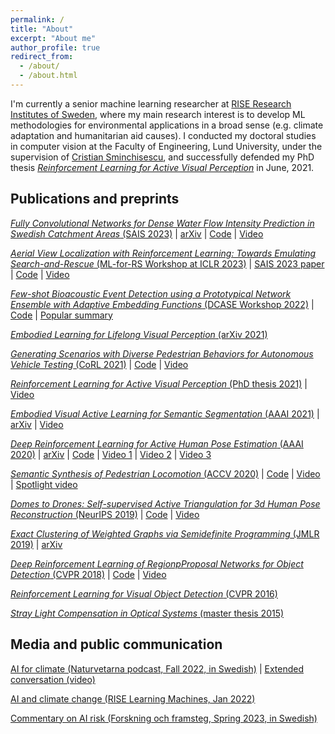 ```yaml
---
permalink: /
title: "About"
excerpt: "About me"
author_profile: true
redirect_from: 
  - /about/
  - /about.html
---
```


I'm currently a senior machine learning researcher at [RISE Research Institutes of Sweden](https://www.ri.se/en), where my main research interest is to develop ML methodologies for environmental applications in a broad sense (e.g. climate adaptation and humanitarian aid causes). I conducted my doctoral studies in computer vision at the Faculty of Engineering, Lund University, under the supervision of [Cristian Sminchisescu](https://www.maths.lth.se/sminchisescu/), and successfully defended my PhD thesis [*Reinforcement Learning for Active Visual Perception*](https://lup.lub.lu.se/search/publication/6065e35e-b97b-44b8-97b0-a04fe3862a13) in June, 2021.

## Publications and preprints
[*Fully Convolutional Networks for Dense Water Flow Intensity
Prediction in Swedish Catchment Areas* (SAIS 2023)](https://grahn.cse.bth.se/SAIS-2023/full_papers/paper_6.pdf) | [arXiv](https://arxiv.org/abs/2304.01658) | [Code](https://github.com/aleksispi/fcn-water-flow) | [Video](https://youtu.be/dnE0AfiqoZo)

[*Aerial View Localization with Reinforcement Learning: Towards Emulating Search-and-Rescue* (ML-for-RS Workshop at ICLR 2023)](https://arxiv.org/abs/2209.03694) | [SAIS 2023 paper](https://grahn.cse.bth.se/SAIS-2023/full_papers/paper_7.pdf) | [Code](https://github.com/aleksispi/airloc) | [Video](https://youtu.be/n01OCLNKxFc)

[*Few-shot Bioacoustic Event Detection using a Prototypical Network Ensemble with Adaptive Embedding Functions* (DCASE Workshop 2022)](https://dcase.community/documents/workshop2022/proceedings/DCASE2022Workshop_Martinsson_13.pdf) | [Code](https://github.com/johnmartinsson/few-shot-learning-bioacoustics) | [Popular summary](https://www.ri.se/en/few-shot-bioacoustic-event-detection-using-a-prototypical-network-ensemble-with-adaptive-embedding)

[*Embodied Learning for Lifelong Visual Perception* (arXiv 2021)](https://arxiv.org/pdf/2112.14084)

[*Generating Scenarios with Diverse Pedestrian Behaviors for Autonomous Vehicle Testing* (CoRL 2021)](https://openreview.net/pdf?id=HTfApPeT4DZ) | [Code](https://github.com/MariaPriisalu/spl) | [Video](https://youtu.be/IMLC6njod3E)

[*Reinforcement Learning for Active Visual Perception* (PhD thesis 2021)](https://lup.lub.lu.se/search/publication/6065e35e-b97b-44b8-97b0-a04fe3862a13) | [Video](https://youtu.be/sWZ9eRacpAg)

[*Embodied Visual Active Learning for Semantic Segmentation* (AAAI 2021)](https://ojs.aaai.org/index.php/AAAI/article/view/16338) | [arXiv](https://arxiv.org/abs/2012.09503) | [Video](https://youtu.be/SeXxcScPDfM)

[*Deep Reinforcement Learning for Active Human Pose Estimation* (AAAI 2020)](https://ojs.aaai.org/index.php/AAAI/article/view/6714) | [arXiv](https://arxiv.org/abs/2001.02024) | [Code](https://github.com/aleksispi/pose-drl) | [Video 1](https://youtu.be/CNsTbX_q4so) | [Video 2](https://youtu.be/9hB6aZCBMbs) | [Video 3](https://youtu.be/tIOmNUnemNw)

[*Semantic Synthesis of Pedestrian Locomotion* (ACCV 2020)](https://openaccess.thecvf.com/content/ACCV2020/html/Priisalu_Semantic_Synthesis_of_Pedestrian_Locomotion_ACCV_2020_paper.html) | [Code](https://github.com/MariaPriisalu/spl) | [Video](https://accv2020.github.io/miniconf/poster_246.html) | [Spotlight video](https://youtu.be/xRdbkPtF7SU)

[*Domes to Drones: Self-supervised Active Triangulation for 3d Human Pose Reconstruction* (NeurIPS 2019)](https://proceedings.neurips.cc/paper/2019/file/c3e4035af2a1cde9f21e1ae1951ac80b-Paper.pdf) | [Code](https://github.com/ErikGartner/actor) | [Video](https://youtu.be/-RQHKJjqbYU)

[*Exact Clustering of Weighted Graphs via Semidefinite Programming* (JMLR 2019)](https://www.jmlr.org/papers/volume20/16-128/16-128.pdf) | [arXiv](https://arxiv.org/abs/1603.05296)

[*Deep Reinforcement Learning of RegionpProposal Networks for Object Detection* (CVPR 2018)](https://openaccess.thecvf.com/content_cvpr_2018/CameraReady/1543.pdf) | [Code](https://github.com/aleksispi/drl-rpn-tf) | [Video](https://youtu.be/XrszcAD-pnM)

[*Reinforcement Learning for Visual Object Detection* (CVPR 2016)](https://www.cv-foundation.org/openaccess/content_cvpr_2016/html/Mathe_Reinforcement_Learning_for_CVPR_2016_paper.html)

[*Stray Light Compensation in Optical Systems* (master thesis 2015)](https://lup.lub.lu.se/student-papers/search/publication/5463896)

## Media and public communication

[AI for climate (Naturvetarna podcast, Fall 2022, in Swedish)](https://www.naturvetarna.se/om-oss/naturvetarpodden/aleksis-pirinen--kan-ai-losa-klimatkrisen/) | [Extended conversation (video)](https://youtu.be/p1AT31S37b4)

[AI and climate change (RISE Learning Machines, Jan 2022)](https://youtu.be/QXztQfKLiSc)

[Commentary on AI risk (Forskning och framsteg, Spring 2023, in Swedish)](https://fof.se/artikel/2023/4/det-som-skrammer-mest-ar-att-ai-lar-sig-social-manipulation/#klarna:0ac96c73-97c6-4c3f-b9e9-92f28ce0d74b)
